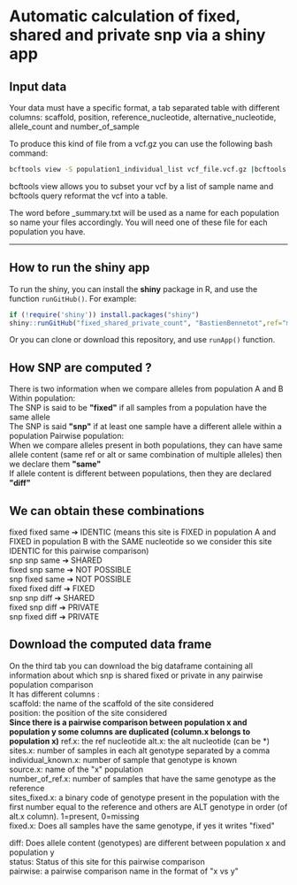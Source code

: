 # Automatic calculation of fixed, shared and private snp via a shiny app

## Input data
Your data must have a specific format, a tab separated table with different columns: 
scaffold, position, reference_nucleotide, alternative_nucleotide, allele_count and number_of_sample

To produce this kind of file from a vcf.gz you can use the following bash command: 
```bash
bcftools view -S population1_individual_list vcf_file.vcf.gz |bcftools query -f '%CHROM\t%POS\t%REF\t%ALT\t%AC\t%AN\n' > population1_summary.txt 
```
bcftools view allows you to subset your vcf by a list of sample name and bcftools query reformat the vcf into a table.

The word before _summary.txt will be used as a name for each population so name your files accordingly. You will need one of these file for each population you have.

---

## How to run the shiny app
To run the shiny, you can install the **shiny** package in R, and
use the function `runGitHub()`. For example:

```R
if (!require('shiny')) install.packages("shiny")
shiny::runGitHub("fixed_shared_private_count", "BastienBennetot",ref="main")
```

Or you can clone or download this repository, and use `runApp()` function.

## How SNP are computed ?
There is two information when we compare alleles from population A and B  
Within population:  
The SNP is said to be **"fixed"** if all samples from a population have the same allele  
The SNP is said **"snp"** if at least one sample have a different allele within a population 
Pairwise population:  
When we compare alleles present in both populations, they can have same allele content (same ref or alt or same combination of multiple alleles) then we declare them **"same"**  
If allele content is different between populations, then they are declared **"diff"**  

## We can obtain these combinations 
fixed fixed same  &#10132;  IDENTIC (means this site is FIXED in population A and FIXED in population B with the SAME nucleotide so we consider this site IDENTIC for this pairwise comparison)  
snp snp same  &#10132;  SHARED  
fixed snp same  &#10132;  NOT POSSIBLE  
snp fixed same  &#10132;  NOT POSSIBLE  
fixed fixed diff  &#10132;  FIXED  
snp snp diff  &#10132;  SHARED  
fixed snp diff  &#10132;  PRIVATE  
snp fixed diff  &#10132;  PRIVATE

## Download the computed data frame
On the third tab you can download the big dataframe containing all information about which snp is shared fixed or private in any pairwise population comparison  
It has different columns :  
scaffold: the name of the scaffold of the site considered  
position: the position of the site considered  
**Since there is a pairwise comparison between population x and population y some columns are duplicated (column.x belongs to population x)**
ref.x: the ref nucleotide 
alt.x: the alt nucleotide (can be *)
sites.x: number of samples in each	alt genotype separated by a comma  
individual_known.x: number of sample that genotype is known  
source.x: name of the "x" population  
number_of_ref.x: number of samples that have the same genotype as the reference  
sites_fixed.x: a binary code of genotype present in the population with the first number equal to the reference and others are ALT genotype in order (of alt.x column). 1=present, 0=missing  
fixed.x: Does all samples have the same genotype, if yes it writes "fixed"  

diff: Does allele content (genotypes) are different between population x and population y  
status: Status of this site for this pairwise comparison  
pairwise: a pairwise comparison name in the format of "x vs y"
